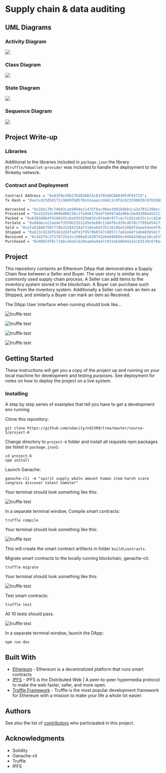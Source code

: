 # Supply chain & data auditing

## UML Diagrams
### Activity Diagram
![](images/activity_diagram.png)
### Class Diagram
![](images/class_diagram.png)
### State Diagram
![](images/state_diagram.png)
### Sequence Diagram
![](images/sequence_diagram.png)

## Project Write-up
### Libraries
Additional to the libraries included in `package.json` the library ` @truffle/hdwallet-provider` was included to handle the deployment to the Rinkeby network.
### Contract and Deployment
```bash
Contract Address = "0xA3F0e39b27E4D36D33c637954DCBb030FdF93729";
Tx Hash = "0xe3cd23d5d1f2c96897b05f0c61eaaccd4dc2c9fdc023290029c07810801e858a";
```

```bash
Harvested = "0x2de176c74683cae9894e11475f8ac98ee3d91b86b1ca2e703139bec1fff178c9";
Processed = "0xa32d1dc060b00623bc5fa8e6179ad71694fada9b6cbbdd288ae622138c1238fa";
Packed = "0x63010064f4109241c6a595d29a032c874e8c97fcec7e2b1e625c1cc42a08ba7b";
ForSale = "0x88dece21aede73559b23512d5e5e89c1104f6cd39cdb70c7795b454171616db1";
Sold = "0xafa5384b7507778b31584218af310ea8e57b116c06e510b8f4aaa54ae4f9c233";
Shipped = "0x613c9220fb1b1d3dfadfd1f9579b0747c9857c7a62e04f14b403b5dc7fe84b11";
Received = "0x342f5c3f270725e2ccb99a81428742abdd4084bc4484438bae18ca5197dd1b02"
Purchased = "0x90019f8c71bbce6e5cb29eae6a9e47c931eb20b44a3acb3510c6f0ac61dce3d9";
```

## Project

This repository containts an Ethereum DApp that demonstrates a Supply Chain flow between a Seller and Buyer. The user story is similar to any commonly used supply chain process. A Seller can add items to the inventory system stored in the blockchain. A Buyer can purchase such items from the inventory system. Additionally a Seller can mark an item as Shipped, and similarly a Buyer can mark an item as Received.

The DApp User Interface when running should look like...

![truffle test](images/ftc_product_overview.png)

![truffle test](images/ftc_farm_details.png)

![truffle test](images/ftc_product_details.png)

![truffle test](images/ftc_transaction_history.png)


## Getting Started

These instructions will get you a copy of the project up and running on your local machine for development and testing purposes. See deployment for notes on how to deploy the project on a live system.

### Installing

A step by step series of examples that tell you have to get a development env running

Clone this repository:

```
git clone https://github.com/udacity/nd1309/tree/master/course-5/project-6
```

Change directory to ```project-6``` folder and install all requisite npm packages (as listed in ```package.json```):

```
cd project-6
npm install
```

Launch Ganache:

```
ganache-cli -m "spirit supply whale amount human item harsh scare congress discover talent hamster"
```

Your terminal should look something like this:

![truffle test](images/ganache-cli.png)

In a separate terminal window, Compile smart contracts:

```
truffle compile
```

Your terminal should look something like this:

![truffle test](images/truffle_compile.png)

This will create the smart contract artifacts in folder ```build\contracts```.

Migrate smart contracts to the locally running blockchain, ganache-cli:

```
truffle migrate
```

Your terminal should look something like this:

![truffle test](images/truffle_migrate.png)

Test smart contracts:

```
truffle test
```

All 10 tests should pass.

![truffle test](images/truffle_test.png)

In a separate terminal window, launch the DApp:

```
npm run dev
```

## Built With

* [Ethereum](https://www.ethereum.org/) - Ethereum is a decentralized platform that runs smart contracts
* [IPFS](https://ipfs.io/) - IPFS is the Distributed Web | A peer-to-peer hypermedia protocol
to make the web faster, safer, and more open.
* [Truffle Framework](http://truffleframework.com/) - Truffle is the most popular development framework for Ethereum with a mission to make your life a whole lot easier.


## Authors

See also the list of [contributors](https://github.com/your/project/contributors.md) who participated in this project.

## Acknowledgments

* Solidity
* Ganache-cli
* Truffle
* IPFS
